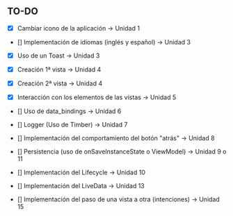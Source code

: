 ## TO-DO

- [x] Cambiar icono de la aplicación -> Unidad 1
- [] Implementación de idiomas (inglés y español) -> Unidad 3
- [x] Uso de un Toast -> Unidad 3

- [x] Creación 1ª vista -> Unidad 4
- [x] Creación 2ª vista -> Unidad 4
- [x] Interacción con los elementos de las vistas -> Unidad 5

- [] Uso de data_bindings -> Unidad 6
- [] Logger (Uso de Timber) -> Unidad 7
- [] Implementación del comportamiento del botón "atrás" -> Unidad 8
- [] Persistencia (uso de onSaveInstanceState o ViewModel) -> Unidad 9 o 11
- [] Implementación del Lifecycle -> Unidad 10

- [] Implementación del LiveData -> Unidad 13
- [] Implementación del paso de una vista a otra (intenciones) -> Unidad 15
